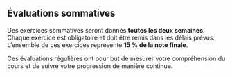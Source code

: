 ## Évaluations sommatives

Des exercices sommatives seront donnés **toutes les deux semaines**.  
Chaque exercice est obligatoire et doit être remis dans les délais prévus.  
L’ensemble de ces exercices représente **15 % de la note finale**.  

Ces évaluations régulières ont pour but de mesurer votre compréhension du cours et de suivre votre progression de manière continue.
